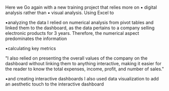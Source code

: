 Here we Go again with a new training project
that relies more on
▪️ digital analysis
rather than
▪️ visual analysis.
Using Excel to

▪️analyzing the data
I relied on numerical analysis from pivot tables and linked them to the dashboard, as the data pertains to a company selling electronic products for 3 years. Therefore, the numerical aspect predominates the information

▪️calculating key metrics

"I also relied on presenting the overall values of the company on the dashboard without linking them to anything interactive, making it easier for the reader to know the total expenses, income, profit, and number of sales."

▪️and creating interactive dashboards
I also used data visualization to add an aesthetic touch to the interactive dashboard